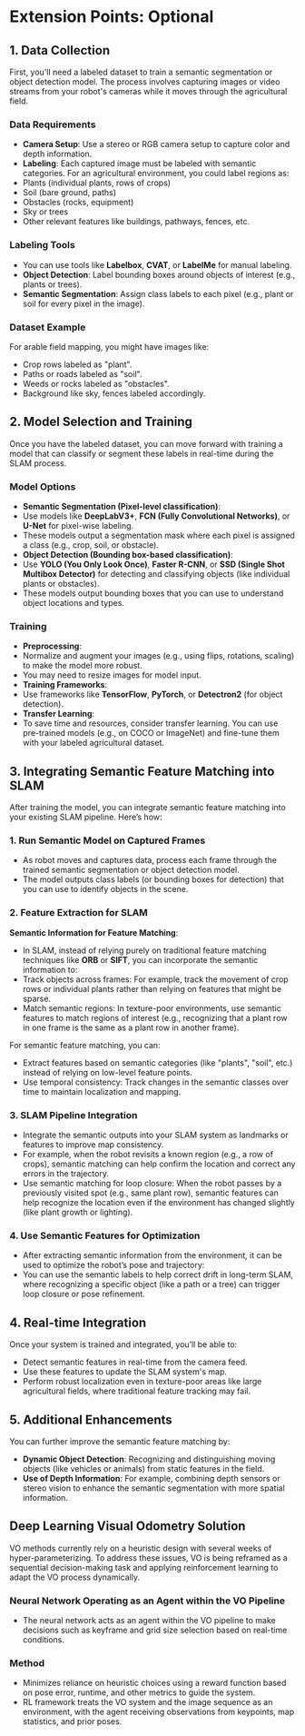 # Extension Points: Optional

## 1. Data Collection

First, you'll need a labeled dataset to train a semantic segmentation or object detection model. The process involves capturing images or video streams from your robot's cameras while it moves through the agricultural field.

### Data Requirements

- **Camera Setup**: Use a stereo or RGB camera setup to capture color and depth information.
- **Labeling**: Each captured image must be labeled with semantic categories. For an agricultural environment, you could label regions as:
- Plants (individual plants, rows of crops)
- Soil (bare ground, paths)
- Obstacles (rocks, equipment)
- Sky or trees
- Other relevant features like buildings, pathways, fences, etc.

### Labeling Tools

- You can use tools like **Labelbox**, **CVAT**, or **LabelMe** for manual labeling.
- **Object Detection**: Label bounding boxes around objects of interest (e.g., plants or trees).
- **Semantic Segmentation**: Assign class labels to each pixel (e.g., plant or soil for every pixel in the image).

### Dataset Example

For arable field mapping, you might have images like:

- Crop rows labeled as "plant".
- Paths or roads labeled as "soil".
- Weeds or rocks labeled as "obstacles".
- Background like sky, fences labeled accordingly.

## 2. Model Selection and Training

Once you have the labeled dataset, you can move forward with training a model that can classify or segment these labels in real-time during the SLAM process.

### Model Options

- **Semantic Segmentation (Pixel-level classification)**:
- Use models like **DeepLabV3+**, **FCN (Fully Convolutional Networks)**, or **U-Net** for pixel-wise labeling.
- These models output a segmentation mask where each pixel is assigned a class (e.g., crop, soil, or obstacle).
- **Object Detection (Bounding box-based classification)**:
- Use **YOLO (You Only Look Once)**, **Faster R-CNN**, or **SSD (Single Shot Multibox Detector)** for detecting and classifying objects (like individual plants or obstacles).
- These models output bounding boxes that you can use to understand object locations and types.

### Training

- **Preprocessing**:
- Normalize and augment your images (e.g., using flips, rotations, scaling) to make the model more robust.
- You may need to resize images for model input.
- **Training Frameworks**:
- Use frameworks like **TensorFlow**, **PyTorch**, or **Detectron2** (for object detection).
- **Transfer Learning**:
- To save time and resources, consider transfer learning. You can use pre-trained models (e.g., on COCO or ImageNet) and fine-tune them with your labeled agricultural dataset.

## 3. Integrating Semantic Feature Matching into SLAM

After training the model, you can integrate semantic feature matching into your existing SLAM pipeline. Here’s how:

### 1. Run Semantic Model on Captured Frames

- As  robot moves and captures data, process each frame through the trained semantic segmentation or object detection model.
- The model outputs class labels (or bounding boxes for detection) that you can use to identify objects in the scene.

### 2. Feature Extraction for SLAM

**Semantic Information for Feature Matching**:

- In SLAM, instead of relying purely on traditional feature matching techniques like **ORB** or **SIFT**, you can incorporate the semantic information to:
- Track objects across frames: For example, track the movement of crop rows or individual plants rather than relying on features that might be sparse.
- Match semantic regions: In texture-poor environments, use semantic features to match regions of interest (e.g., recognizing that a plant row in one frame is the same as a plant row in another frame).

For semantic feature matching, you can:

- Extract features based on semantic categories (like "plants", "soil", etc.) instead of relying on low-level feature points.
- Use temporal consistency: Track changes in the semantic classes over time to maintain localization and mapping.

### 3. SLAM Pipeline Integration

- Integrate the semantic outputs into your SLAM system as landmarks or features to improve map consistency.
- For example, when the robot revisits a known region (e.g., a row of crops), semantic matching can help confirm the location and correct any errors in the trajectory.
- Use semantic matching for loop closure: When the robot passes by a previously visited spot (e.g., same plant row), semantic features can help recognize the location even if the environment has changed slightly (like plant growth or lighting).

### 4. Use Semantic Features for Optimization

- After extracting semantic information from the environment, it can be used to optimize the robot’s pose and trajectory:
- You can use the semantic labels to help correct drift in long-term SLAM, where recognizing a specific object (like a path or a tree) can trigger loop closure or pose refinement.

## 4. Real-time Integration

Once your system is trained and integrated, you’ll be able to:

- Detect semantic features in real-time from the camera feed.
- Use these features to update the SLAM system's map.
- Perform robust localization even in texture-poor areas like large agricultural fields, where traditional feature tracking may fail.

## 5. Additional Enhancements

You can further improve the semantic feature matching by:

- **Dynamic Object Detection**: Recognizing and distinguishing moving objects (like vehicles or animals) from static features in the field.
- **Use of Depth Information**: For example, combining depth sensors or stereo vision to enhance the semantic segmentation with more spatial information.

## Deep Learning Visual Odometry Solution

VO methods currently rely on a heuristic design with several weeks of hyper-parameterizing. To address these issues, VO is being reframed as a sequential decision-making task and applying reinforcement learning to adapt the VO process dynamically.

### Neural Network Operating as an Agent within the VO Pipeline

- The neural network acts as an agent within the VO pipeline to make decisions such as keyframe and grid size selection based on real-time conditions.

### Method

- Minimizes reliance on heuristic choices using a reward function based on pose error, runtime, and other metrics to guide the system.
- RL framework treats the VO system and the image sequence as an environment, with the agent receiving observations from keypoints, map statistics, and prior poses.
